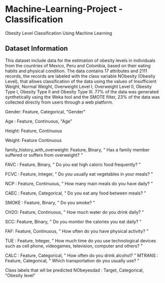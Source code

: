 # Machine-Learning-Project -Classification
Obesity Level Classification Using Machine Learning

## Dataset Information

This dataset include data for the estimation of obesity levels in individuals from the countries of Mexico, Peru and Colombia, based on their eating habits and physical condition. The data contains 17 attributes and 2111 records, the records are labeled with the class variable NObesity (Obesity Level), that allows classification of the data using the values of Insufficient Weight, Normal Weight, Overweight Level I, Overweight Level II, Obesity Type I, Obesity Type II and Obesity Type III. 77% of the data was generated synthetically using the Weka tool and the SMOTE filter, 23% of the data was collected directly from users through a web platform.

Gender: Feature, Categorical, "Gender"

Age : Feature, Continuous, "Age"

Height: Feature, Continuous

Weight: Feature Continuous

family_history_with_overweight: Feature, Binary, " Has a family member suffered or suffers from overweight? "

FAVC : Feature, Binary, " Do you eat high caloric food frequently? "

FCVC : Feature, Integer, " Do you usually eat vegetables in your meals? "

NCP : Feature, Continuous, " How many main meals do you have daily? "

CAEC : Feature, Categorical, " Do you eat any food between meals? "

SMOKE : Feature, Binary, " Do you smoke? "

CH2O: Feature, Continuous, " How much water do you drink daily? "

SCC: Feature, Binary, " Do you monitor the calories you eat daily? "

FAF: Feature, Continuous, " How often do you have physical activity? "

TUE : Feature, Integer, " How much time do you use technological devices such as cell phone, videogames, television, computer and others? "

CALC : Feature, Categorical, " How often do you drink alcohol? " MTRANS : Feature, Categorical, " Which transportation do you usually use? "

Class labels that wll be predicted NObeyesdad : Target, Categorical, "Obesity level"

